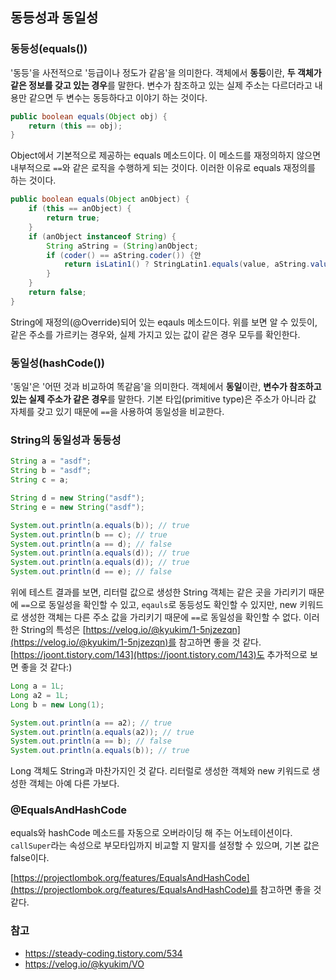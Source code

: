 ## 동등성과 동일성

### 동등성(equals())
'동등'을 사전적으로 '등급이나 정도가 같음'을 의미한다.
객체에서 **동등**이란, **두 객체가 같은 정보를 갖고 있는 경우**를 말한다.
변수가 참조하고 있는 실제 주소는 다르더라고 내용만 같으면 두 변수는 동등하다고 이야기 하는 것이다.
```java
public boolean equals(Object obj) {
    return (this == obj);    
}
```
Object에서 기본적으로 제공하는 equals 메소드이다.
이 메소드를 재정의하지 않으면 내부적으로 `==`와 같은 로직을 수행하게 되는 것이다.
이러한 이유로 equals 재정의를 하는 것이다.
```java
public boolean equals(Object anObject) {
    if (this == anObject) {
        return true;
    }
    if (anObject instanceof String) {
        String aString = (String)anObject;
        if (coder() == aString.coder()) {안
            return isLatin1() ? StringLatin1.equals(value, aString.value) : StringUTF16.equals(value, aString.value);
        }
    }
    return false;
}
```
String에 재정의(@Override)되어 있는 eqauls 메소드이다.
위를 보면 알 수 있듯이, 같은 주소를 가르키는 경우와, 실제 가지고 있는 값이 같은 경우 모두를 확인한다.

### 동일성(hashCode())
'동일'은 '어떤 것과 비교하여 똑같음'을 의미한다.
객체에서 **동일**이란, **변수가 참조하고 있는 실제 주소가 같은 경우**를 말한다.
기본 타입(primitive type)은 주소가 아니라 값 자체를 갖고 있기 때문에 `==`을 사용하여 동일성을 비교한다.

### String의 동일성과 동등성
```java
String a = "asdf";
String b = "asdf";
String c = a;

String d = new String("asdf");
String e = new String("asdf");

System.out.println(a.equals(b)); // true
System.out.println(b == c); // true
System.out.println(a == d); // false
System.out.println(a.equals(d)); // true
System.out.println(a.equals(d)); // true
System.out.println(d == e); // false
```
위에 테스트 결과를 보면, 리터럴 값으로 생성한 String 객체는 같은 곳을 가리키기 때문에 `==`으로 동일성을 확인할 수 있고, `eqauls`로 동등성도 확인할 수 있지만,
new 키워드로 생성한 객체는 다른 주소 값을 가리키기 때문에 `==`로 동일성을 확인할 수 없다.
이러한 String의 특성은 [https://velog.io/@kyukim/1-5njzezqn](https://velog.io/@kyukim/1-5njzezqn)를 참고하면 좋을 것 같다.
[https://joont.tistory.com/143](https://joont.tistory.com/143)도 추가적으로 보면 좋을 것 같다:)
```java
Long a = 1L;
Long a2 = 1L;
Long b = new Long(1);

System.out.println(a == a2); // true
System.out.println(a.equals(a2)); // true
System.out.println(a == b); // false
System.out.println(a.equals(b)); // true
```
Long 객체도 String과 마찬가지인 것 같다. 리터럴로 생성한 객체와 new 키워드로 생성한 객체는 아예 다른 가보다.

### @EqualsAndHashCode
equals와 hashCode 메소드를 자동으로 오버라이딩 해 주는 어노테이션이다.
`callSuper`라는 속성으로 부모타입까지 비교할 지 말지를 설정할 수 있으며, 기본 값은 false이다.

[https://projectlombok.org/features/EqualsAndHashCode](https://projectlombok.org/features/EqualsAndHashCode)를 참고하면 좋을 것 같다.

### 참고
+ https://steady-coding.tistory.com/534
+ https://velog.io/@kyukim/VO
